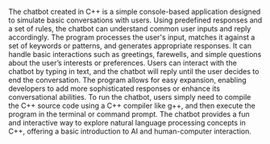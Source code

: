 The chatbot created in C++ is a simple console-based application designed to simulate basic conversations with users.
Using predefined responses and a set of rules, the chatbot can understand common user inputs and reply accordingly.
The program processes the user's input, matches it against a set of keywords or patterns, and generates appropriate responses.
It can handle basic interactions such as greetings, farewells, and simple questions about the user’s interests or preferences.
Users can interact with the chatbot by typing in text, and the chatbot will reply until the user decides to end the conversation.
The program allows for easy expansion, enabling developers to add more sophisticated responses or enhance its conversational abilities.
To run the chatbot, users simply need to compile the C++ source code using a C++ compiler like g++, and then execute the program in the terminal or command prompt. 
The chatbot provides a fun and interactive way to explore natural language processing concepts in C++, offering a basic introduction to AI and human-computer interaction.
